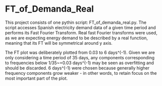 # FT_of_Demanda_Real
This project consists of one pythin script: FT_of_demanda_real.py.
The script accesses Spanish electricity demand data of a given time period and performs its Fast Fourier Transform.
Real fast Fourier transforms were used, as we are expecting energy demand to be described by a real function, meaning that its FT will be symmetrical around y axis.

The FT plot was deliberately plotted from 0.03 to 6 days^(-1). Given we are only considering a time period of 35 days, any components corresponding to frequencies below 1/35~=0.03 days^(-1) may be seen as overfitting and should be discarded. 6 days^(-1) were chosen because generally higher frequency components grow weaker - in other words, to retain focus on the most important part of the plot.
